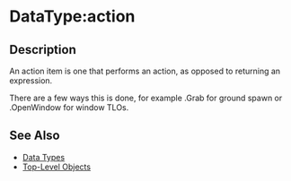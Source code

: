 # DataType:action

## Description

An action item is one that performs an action, as opposed to returning an expression.

There are a few ways this is done, for example .Grab for ground spawn or .OpenWindow for window TLOs.

## See Also

* [Data Types](./)
* [Top-Level Objects](../top-level-objects/)

